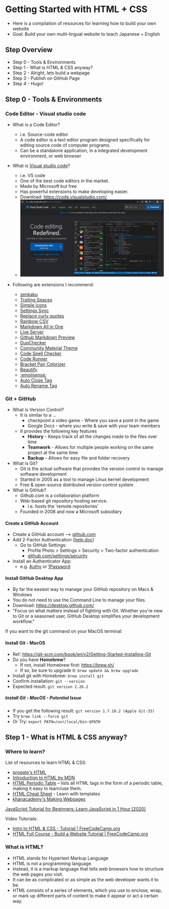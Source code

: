 # Getting Started with HTML + CSS
  * Here is a compilation of resources for learning how to build your own website
  * Goal: Build your own multi-lingual website to teach Japanese + English

## Step Overview
  * Step 0 - Tools & Environments
  * Step 1 - What is HTML & CSS anyway?
  * Step 2 - Alright, lets build a webpage
  * Step 3 - Publish on GitHub Page
  * Step 4 - Hugo!

## Step 0 - Tools & Environments

### Code Editor - Visual studio code
  * What is a Code Editor?
    * i.e. Source-code editor
    * A code editor is a text editor program designed specifically for editing source code of computer programs.
    * Can be a standalone application, in a integrated development environment, or web browser

  * What is [Visual studio code](https://code.visualstudio.com/)?
    * i.e. VS code
    * One of the best code editors in the market.
    * Made by Microsoft but free
    * Has powerful extensions to make developing easier.
    * Download: <https://code.visualstudio.com/>
    * ![vscode_website.png](./img/vscode_website.png)

  * Following are extensions I recommend:
    * [zenkaku](https://marketplace.visualstudio.com/items?itemName=mosapride.zenkaku)
    * [Trailing Spaces](https://marketplace.visualstudio.com/items?itemName=shardulm94.trailing-spaces)
    * [Simple icons](https://marketplace.visualstudio.com/items?itemName=LaurentTreguier.vscode-simple-icons)
    * [Settings Sync](https://marketplace.visualstudio.com/items?itemName=Shan.code-settings-sync)
    * [Replace curly quotes](https://marketplace.visualstudio.com/items?itemName=jinhyuk.replace-curly-quotes)
    * [Rainbow CSV](https://marketplace.visualstudio.com/items?itemName=mechatroner.rainbow-csv)
    * [Markdown All in One](https://marketplace.visualstudio.com/items?itemName=yzhang.markdown-all-in-one)
    * [Live Server](https://marketplace.visualstudio.com/items?itemName=ritwickdey.LiveServer)
    * [Github Markdown Preview](https://marketplace.visualstudio.com/items?itemName=bierner.github-markdown-preview)
    * [DupChecker](https://marketplace.visualstudio.com/items?itemName=jianbingfang.dupchecker)
    * [Community Material Theme](https://marketplace.visualstudio.com/items?itemName=Equinusocio.vsc-community-material-theme)
    * [Code Spell Checker](https://marketplace.visualstudio.com/items?itemName=streetsidesoftware.code-spell-checker)
    * [Code Runner](https://marketplace.visualstudio.com/items?itemName=formulahendry.code-runner)
    * [Bracket Pair Colorizer](https://marketplace.visualstudio.com/items?itemName=CoenraadS.bracket-pair-colorizer)
    * [Beautify](https://marketplace.visualstudio.com/items?itemName=HookyQR.beautify)
    * [:emojisense:](https://marketplace.visualstudio.com/items?itemName=bierner.emojisense)
    * [Auto Close Tag](https://marketplace.visualstudio.com/items?itemName=formulahendry.auto-close-tag)
    * [Auto Rename Tag](https://marketplace.visualstudio.com/items?itemName=formulahendry.auto-rename-tag)

### Git + GitHub
  * What is Version Control?
    * It is similar to a ...
      * checkpoint a video game - Where you save a point in the game
      * Google Docs - where you write & save with your team members
    * It provides the following key features
      * **History** - Keeps track of all the changes made to the files over time
      * **Teamwork** - Allows for multiple people working on the same project at the same time
      * **Backup** - Allows for easy file and folder recovery
  * What is Git?
    * Git is the actual software that provides the version control to manage software development
    * Started in 2005 as a tool to manage Linux kernel development
    * Free & open-source distributed version control system
  * What is GitHub?
    * Github.com is a collaboration platform
    * Web-based git repository hosting service.
      * i.e. hosts the 'remote repositories'
    * Founded in 2008 and now a Microsoft subsidiary

#### Create a GitHub Account
  * Create a GitHub account --> [github.com](https://github.com/)
  * Add 2-Factor Authentication ([help doc](https://help.github.com/en/github/authenticating-to-github/configuring-two-factor-authentication))
    * Go to GitHub Settings:
      * Profile Photo > Settings > Security > Two-factor authentication
      * [github.com/settings/security](https://github.com/settings/security)
  * Install an Authenticator App:
    * e.g. [Authy](https://authy.com/guides/github/) or [1Password](https://support.1password.com/one-time-passwords/)

#### Install GitHub Desktop App
  * By far the easiest way to manage your GitHub repository on Macs & Windows
  * You do not need to use the Command Line to manage your files.
  * Download: <https://desktop.github.com/>
  * "Focus on what matters instead of fighting with Git. Whether you're new to Git or a seasoned user, GitHub Desktop simplifies your development workflow."

If you want to the git command on your MacOS terminal:

#### Install Git - MacOS
  * Ref: <https://git-scm.com/book/en/v2/Getting-Started-Installing-Git>
  * Do you have **Homebrew**?
    * If not, install Homebrew first: <https://brew.sh/>
    * If so, be sure to upgrade it:   `brew update && brew upgrade`
  * Install git with Homebrew:  `brew install git`
  * Confirm installation:       `git --version`
  * Expected result:            `git version 2.26.2`

##### Install Git - MacOS - Potential Issue
  * If you get the following result:  `git version 1.7.10.2 (Apple Git-33)`
  * Try `brew link --force git`
  * Or Try: `export PATH=/usr/local/bin:$PATH`

## Step 1 - What is HTML & CSS anyway?

### Where to learn?
List of resources to learn HTML & CSS:
  * [progate's HTML](https://progate.com/languages/html)
  * [Introduction to HTML by MDN](https://developer.mozilla.org/en-US/docs/Learn/HTML/Introduction_to_HTML)
  * [HTML Periodic Table](https://websitesetup.org/html5-periodical-table/) – lists all HTML tags in the form of a periodic table, making it easy to learn/use them.
  * [HTML Cheat Sheet](https://websitesetup.org/html5-cheat-sheet/) - Learn with templates
  * [khanacademy's Making Webpages](https://www.khanacademy.org/computing/computer-programming/html-css)

[JavaScript Tutorial for Beginners: Learn JavaScript in 1 Hour [2020]](https://youtu.be/W6NZfCO5SIk)

Video Tutorials:
  * [Intro to HTML & CSS - Tutorial | FreeCodeCamp.org](https://youtu.be/kLO4X_3VYdg)
  * [HTML Full Course - Build a Website Tutorial | FreeCodeCamp.org](https://www.youtube.com/watch?v=pQN-pnXPaVg&t=493s)

### What is HTML?
  * HTML stands for Hypertext Markup Language
  * HTML is not a programming language
  * Instead, it is a markup language that tells web browsers how to structure the web pages you visit.
  * It can be as complicated or as simple as the web developer wants it to be.
  * HTML consists of a series of elements, which you use to enclose, wrap, or mark up different parts of content to make it appear or act a certain way.
